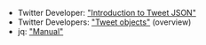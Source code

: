 - Twitter Developer:  ["Introduction to Tweet JSON"](https://developer.twitter.com/en/docs/tweets/data-dictionary/overview/intro-to-tweet-json)
- Twitter Developers: ["Tweet objects"](https://developer.twitter.com/en/docs/tweets/data-dictionary/overview/tweet-object) (overview)
- jq: ["Manual"](https://stedolan.github.io/jq/manual/)
